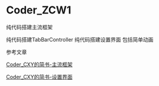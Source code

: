 # Coder_ZCW1
纯代码搭建主流框架

纯代码搭建TabBarController
纯代码搭建设置界面
包括简单动画

参考文章

[Coder_CXY的简书-主流框架](http://www.jianshu.com/p/fc71652f2f89)


[Coder_CXY的简书-设置界面](http://www.jianshu.com/p/4b8e6ace5ff1)


